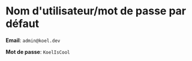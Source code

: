 # Nom d'utilisateur/mot de passe par défaut

__Email__: `admin@koel.dev`

__Mot de passe__: `KoelIsCool`
